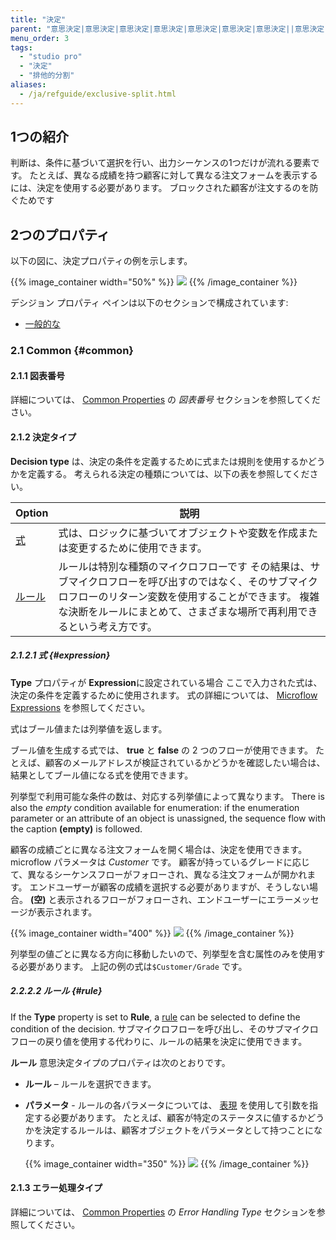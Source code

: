 ```yaml
---
title: "決定"
parent: "意思決定|意思決定|意思決定|意思決定|意思決定|意思決定|意思決定||意思決定|意思決定|"
menu_order: 3
tags:
  - "studio pro"
  - "決定"
  - "排他的分割"
aliases:
  - /ja/refguide/exclusive-split.html
---
```


## 1つの紹介

判断は、条件に基づいて選択を行い、出力シーケンスの1つだけが流れる要素です。 たとえば、異なる成績を持つ顧客に対して異なる注文フォームを表示するには、決定を使用する必要があります。 ブロックされた顧客が注文するのを防ぐためです

## 2つのプロパティ

以下の図に、決定プロパティの例を示します。

{{% image_container width="50%" %}}
![](attachments/decisions/decision-properties.png)
{{% /image_container %}}

デシジョン プロパティ ペインは以下のセクションで構成されています:

* [一般的な](#common)

### 2.1 Common {#common}

#### 2.1.1 図表番号

詳細については、 [Common Properties](microflow-element-common-properties#caption) の *図表番号* セクションを参照してください。

#### 2.1.2 決定タイプ

**Decision type** は、決定の条件を定義するために式または規則を使用するかどうかを定義する。 考えられる決定の種類については、以下の表を参照してください。

| Option           | 説明                                                                                                                   |
| ---------------- | -------------------------------------------------------------------------------------------------------------------- |
| [式](#expression) | 式は、ロジックに基づいてオブジェクトや変数を作成または変更するために使用できます。                                                                            |
| [ルール](#rule)     | ルールは特別な種類のマイクロフローです その結果は、サブマイクロフローを呼び出すのではなく、そのサブマイクロフローのリターン変数を使用することができます。 複雑な決断をルールにまとめて、さまざまな場所で再利用できるという考え方です。 |

##### 2.1.2.1 式 {#expression}

**Type** プロパティが **Expression**に設定されている場合 ここで入力された式は、決定の条件を定義するために使用されます。 式の詳細については、 [Microflow Expressions](expressions) を参照してください。

式はブール値または列挙値を返します。

ブール値を生成する式では、 **true** と **false** の 2 つのフローが使用できます。 たとえば、顧客のメールアドレスが検証されているかどうかを確認したい場合は、結果としてブール値になる式を使用できます。

列挙型で利用可能な条件の数は、対応する列挙値によって異なります。 There is also the *empty* condition available for enumeration: if the enumeration parameter or an attribute of an object is unassigned, the sequence flow with the caption **(empty)** is followed.

顧客の成績ごとに異なる注文フォームを開く場合は、決定を使用できます。 microflow パラメータは *Customer* です。 顧客が持っているグレードに応じて、異なるシーケンスフローがフォローされ、異なる注文フォームが開かれます。 エンドユーザーが顧客の成績を選択する必要がありますが、そうしない場合。 **(空)** と表示されるフローがフォローされ、エンドユーザーにエラーメッセージが表示されます。

{{% image_container width="400" %}}
![](attachments/decisions/decision-example.png)
{{% /image_container %}}

列挙型の値ごとに異なる方向に移動したいので、列挙型を含む属性のみを使用する必要があります。 上記の例の式は`$Customer/Grade` です。

##### 2.2.2.2 ルール {#rule}

If the **Type** property is set to **Rule**, a [rule](rules) can be selected to define the condition of the decision. サブマイクロフローを呼び出し、そのサブマイクロフローの戻り値を使用する代わりに、ルールの結果を決定に使用できます。

**ルール** 意思決定タイプのプロパティは次のとおりです。

* **ルール** – ルールを選択できます。

* **パラメータ** - ルールの各パラメータについては、 [表現](expressions) を使用して引数を指定する必要があります。 たとえば、顧客が特定のステータスに値するかどうかを決定するルールは、顧客オブジェクトをパラメータとして持つことになります。

    {{% image_container width="350" %}} ![](attachments/decisions/rule-properties.png)  {{% /image_container %}}

#### 2.1.3 エラー処理タイプ

詳細については、 [Common Properties](microflow-element-common-properties#error-handling) の *Error Handling Type* セクションを参照してください。